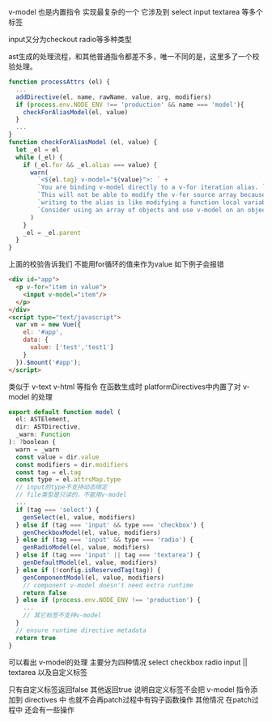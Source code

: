 v-model 也是内置指令 实现最复杂的一个 它涉及到 select input textarea 等多个标签

input又分为checkout radio等多种类型 

ast生成的处理流程，和其他普通指令都差不多，唯一不同的是，这里多了一个校验处理。

```javascript
function processAttrs (el) {
  ...
  addDirective(el, name, rawName, value, arg, modifiers)
  if (process.env.NODE_ENV !== 'production' && name === 'model'){
    checkForAliasModel(el, value)
  }
  ...
}
function checkForAliasModel (el, value) {
  let _el = el
  while (_el) {
    if (_el.for && _el.alias === value) {
      warn(
        `<${el.tag} v-model="${value}">: ` +
        `You are binding v-model directly to a v-for iteration alias. ` +
        `This will not be able to modify the v-for source array because ` +
        `writing to the alias is like modifying a function local variable. ` +
        `Consider using an array of objects and use v-model on an object property instead.`
      )
    }
    _el = _el.parent
  }
}
```

上面的校验告诉我们 不能用for循环的值来作为value 如下例子会报错

```html
<div id="app">
  <p v-for="item in value">
    <input v-model="item"/>
  </p>
</div>
<script type="text/javascript">
  var vm = new Vue({
    el: '#app',
    data: {
      value: ['test','test1']
    }
  }).$mount('#app');
</script>
```

类似于 v-text v-html 等指令 在函数生成时 platformDirectives中内置了对 v-model 的处理

```javascript
export default function model (
  el: ASTElement,
  dir: ASTDirective,
  _warn: Function
): ?boolean {
  warn = _warn
  const value = dir.value
  const modifiers = dir.modifiers
  const tag = el.tag
  const type = el.attrsMap.type
  // input的type不支持动态绑定
  // file类型是只读的，不能用v-model
  ...
  if (tag === 'select') {
    genSelect(el, value, modifiers)
  } else if (tag === 'input' && type === 'checkbox') {
    genCheckboxModel(el, value, modifiers)
  } else if (tag === 'input' && type === 'radio') {
    genRadioModel(el, value, modifiers)
  } else if (tag === 'input' || tag === 'textarea') {
    genDefaultModel(el, value, modifiers)
  } else if (!config.isReservedTag(tag)) {
    genComponentModel(el, value, modifiers)
    // component v-model doesn't need extra runtime
    return false
  } else if (process.env.NODE_ENV !== 'production') {
    ...
	// 其它标签不支持v-model
  }
  // ensure runtime directive metadata
  return true
}
```

可以看出 v-model的处理 主要分为四种情况 select checkbox radio input || textarea 以及自定义标签

只有自定义标签返回false 其他返回true 说明自定义标签不会把 v-model 指令添加到 directives 中 也就不会再patch过程中有钩子函数操作 其他情况 在patch过程中 还会有一些操作